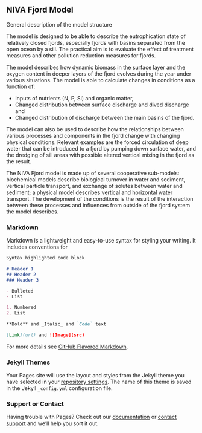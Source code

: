## NIVA Fjord Model

General description of the model structure

The model is designed to be able to describe the eutrophication state of relatively closed fjords, especially fjords with basins separated from the open ocean by a sill. The practical aim is to evaluate the effect of treatment measures and other pollution reduction measures for fjords.

The model describes how dynamic biomass in the surface layer and the oxygen content in deeper layers of the fjord evolves during the year under various situations. The model is able to calculate changes in conditions as a function of:
- Inputs of nutrients (N, P, Si) and organic matter,
-	Changed distribution between surface discharge and dived discharge and
-	Changed distribution of discharge between the main basins of the fjord.

The model can also be used to describe how the relationships between various processes and components in the fjord change with changing physical conditions. Relevant examples are the forced circulation of deep water that can be introduced to a fjord by pumping down surface water, and the dredging of sill areas with possible altered vertical mixing in the fjord as the result.

The NIVA Fjord model is made up of several cooperative sub-models: biochemical models describe biological turnover in water and sediment, vertical particle transport, and exchange of solutes between water and sediment; a physical model describes vertical and horizontal water transport. The development of the conditions is the result of the interaction between these processes and influences from outside of the fjord system the model describes.


### Markdown

Markdown is a lightweight and easy-to-use syntax for styling your writing. It includes conventions for

```markdown
Syntax highlighted code block

# Header 1
## Header 2
### Header 3

- Bulleted
- List

1. Numbered
2. List

**Bold** and _Italic_ and `Code` text

[Link](url) and ![Image](src)
```

For more details see [GitHub Flavored Markdown](https://guides.github.com/features/mastering-markdown/).

### Jekyll Themes

Your Pages site will use the layout and styles from the Jekyll theme you have selected in your [repository settings](https://github.com/staalstrom/NIVA_FjordModel/settings). The name of this theme is saved in the Jekyll `_config.yml` configuration file.

### Support or Contact

Having trouble with Pages? Check out our [documentation](https://help.github.com/categories/github-pages-basics/) or [contact support](https://github.com/contact) and we’ll help you sort it out.
